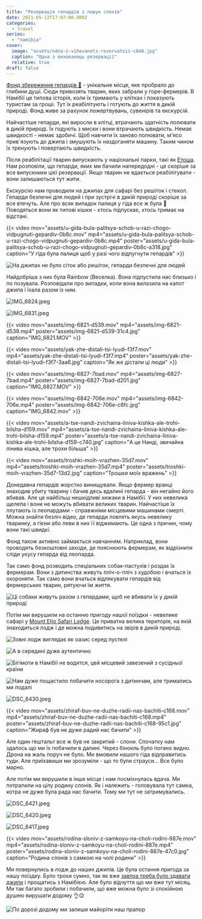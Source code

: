 ```yaml
---
title: "Резервація гепардів і пошук слонів"
date: 2021-05-12T17:07:00.000Z
categories:
  - travel
series:
  - "namibia"
cover:
  image: "assets/odna-z-vihovanets-rezervatsii-c648.jpg"
  caption: "Одна з вихованець резервації"
  relative: true
draft: false
---
```


[Фонд збереження гепардів 🐆](https://goo.gl/maps/PRQkts7ezZ6dRh6f6) - унікальне місце, яке пробрало до глибини душі. Сюди привозять тварин, яких забрали у горе-фермерів. В Намібії це типова історія, коли їх тримають у клітках і показують туристам за гроші. Тут їх реабілітують і готують до життя в дикій природі. Фонд живе за рахунок пожертвувань, сувенірів та екскурсій.

Найчастіше гепарди, які виросли в клітці, втрачають здатність полювати в дикій природі. Їх годують з миски і вони втрачають швидкість. Немає швидкості - немає здобичі. Щоб навчити їх заново полювати, м'ясо прив`язують до джипа і змушують їх наздоганяти машину. Таким чином їх тренують і повертають швидкість.

Після реабілітації тварин випускають у національні парки, такі як [Етоша](/posts/natsionalnii-park-etosha). Нам розповіли, що гепарди, яких ми бачили напередодні - це скоріше за все випускники цієї резервації. Якщо тварин не вдається реабілітувати - вони залишаються тут жити.

Екскурсію нам проводили на джипах для сафарі без решіток і стекол. Гепарди безпечні для людей і при зустрічі в дикій природі скоріше за все втечуть. Але про всяк випадок палиця у гіда все ж була 🙂 Поводяться вони як типові кішки - хтось підпускає, хтось тримає на відстані.

{{< video mov="assets/u-gida-bula-palitsya-schob-u-razi-chogo-vidpugnuti-gepardiv-0b8c.mov" mp4="assets/u-gida-bula-palitsya-schob-u-razi-chogo-vidpugnuti-gepardiv-0b8c.mp4" poster="assets/u-gida-bula-palitsya-schob-u-razi-chogo-vidpugnuti-gepardiv-0b8c-a318.jpg" caption="У гіда була палиця щоб у разі чого відпугнути гепардів" >}}

![На джипах не було сіток або решіток, гепарди безпечні для людей](assets/na-dzhipah-ne-bulo-sitok-abo-reshitok-gepardi-bezpechni-dlya-lyudei-2f26.jpg "На джипах не було сіток або решіток, гепарди безпечні для людей")

Найдобріша з них була Rainbow (Веселка). Вона підпустила нас близько і по позувала. Розповідали про випадки, коли вона вилазила на капот джипа і їхала разом із ним.

![IMG_6824.jpeg](assets/img-6824-3156.jpg)

![IMG_6831.jpeg](assets/img-6831-c83b.jpg)

{{< video mov="assets/img-6821-d539.mov" mp4="assets/img-6821-d539.mp4" poster="assets/img-6821-d539-31c4.jpg" caption="IMG_6821.MOV" >}}

{{< video mov="assets/yak-zhe-distali-tsi-lyudi-f3f7.mov" mp4="assets/yak-zhe-distali-tsi-lyudi-f3f7.mp4" poster="assets/yak-zhe-distali-tsi-lyudi-f3f7-3aa6.jpg" caption="Як же дістали ці люди" >}}

{{< video mov="assets/img-6827-7bad.mov" mp4="assets/img-6827-7bad.mp4" poster="assets/img-6827-7bad-d201.jpg" caption="IMG_6827.MOV" >}}

{{< video mov="assets/img-6842-706e.mov" mp4="assets/img-6842-706e.mp4" poster="assets/img-6842-706e-c8fc.jpg" caption="IMG_6842.mov" >}}

{{< video mov="assets/a-tse-nandi-zvichaina-liniva-kishka-ale-trohi-bilsha-d159.mov" mp4="assets/a-tse-nandi-zvichaina-liniva-kishka-ale-trohi-bilsha-d159.mp4" poster="assets/a-tse-nandi-zvichaina-liniva-kishka-ale-trohi-bilsha-d159-c740.jpg" caption="А це Нанді, звичайна лінива кішка, але трохи більша" >}}

{{< video mov="assets/troshki-moih-vrazhen-35d7.mov" mp4="assets/troshki-moih-vrazhen-35d7.mp4" poster="assets/troshki-moih-vrazhen-35d7-13d2.jpg" caption="Трошки моїх вражень" >}}

Донедавна гепардів жорстко винищували. Якщо фермер вранці знаходив убиту тварину і бачив десь вдалині гепарда - він негайно його вбивав. Але це найбільш нешкідливі хижаки в Намібії. У них невелика щелепа і вони не можуть вбивати великих тварин. Найчастіше їх плутають із леопардами - справжніми місцевими машинами смерті. Можна знайти безліч відео, де гепарди ловлять якусь невелику тваринку, а гієни або леви в них її віджимають. Це одна з причин, чому вони такі швидкі.

Фонд також активно займається навчанням. Наприклад, вони проводять безкоштовні заходи, де пояснюють фермерам, як відрізнити сліди укусу гепарда від леопарда.

Так само фонд розводить спеціальних собак-пастухів і роздає їх фермерам. Вони з дитинства живуть пліч-о-пліч з худобою і вчаться їх охороняти. Так само вони вчаться відлякувати гепардів від фермерських тварин, рятуючи їм життя.

![Ці собаки живуть разом з гепардами, щоб не вбивати їх у дикій природі](assets/tsi-sobaki-zhivut-razom-z-gepardami-schob-ne-vbivati-ih-u-dikii-prirodi-c13b.jpg "Ці собаки живуть разом з гепардами, щоб не вбивати їх у дикій природі")

Потім ми вирушили на останню пригоду нашої поїздки - невелике сафарі у [Mount Etjo Safari Lodge](https://goo.gl/maps/L8wDppAPULs5Y3qt5). Це приватна велика територія, на якій знаходиться лодж і де можна подивитись на звірів в дикій природі.

![Зовні лодж виглядає як оазис серед пустелі](assets/zovni-lodzh-viglyadaie-yak-oazis-sered-pusteli-077c.jpg "Зовні лодж виглядає як оазис серед пустелі")

![А в середині дуже аутентично](assets/a-v-seredini-duzhe-autentichno-9295.jpg "А в середині дуже аутентично")

![Бігімоти в Намібії не водятся, цей місцевий завезений з сусідньої країни](assets/bigimoti-v-namibii-ne-vodyatsya-tsei-mistsevii-zavezenii-z-susidnoi-kraini-ba38.jpg "Бігімоти в Намібії не водятся, цей місцевий завезений з сусідньої країни")

![Нам дуже пощастило побачити носорога з дитинчам, але тримались ми подалі](assets/nam-duzhe-poschastilo-pobachiti-nosoroga-z-ditincham-ale-trimalis-mi-podali-52ea.jpg "Нам дуже пощастило побачити носорога з дитинчам, але тримались ми подалі")

![DSC_6430.jpeg](assets/dsc-6430-889b.jpg)

{{< video mov="assets/zhiraf-buv-ne-duzhe-radii-nas-bachiti-c168.mov" mp4="assets/zhiraf-buv-ne-duzhe-radii-nas-bachiti-c168.mp4" poster="assets/zhiraf-buv-ne-duzhe-radii-nas-bachiti-c168-95c1.jpg" caption="Жираф був не дуже радий нас бачити" >}}

Але один гештальт все ж був не закритий - слони. Спочатку нам здалось що ми їх побачили в далині. Через бінокль було погано видно. Дрона на жаль поруч не було. Ми вмовили нашого гіда відправитись туди. Але приїхавиши ми зрозуміли - що то були страуси… Все було марно.

Але потім ми вирушили в інше місце і нам посміхнулась вдача. Ми потрапили на цілу родину слонів. Як і належить - головувала тут самка, котра не дуже була рада нас бачити. Тому ми тут не затримувались.

![DSC_6421.jpeg](assets/dsc-6421-5fe8.jpg)

![DSC_6420.jpeg](assets/dsc-6420-2988.jpg)

![DSC_6417.jpeg](assets/dsc-6417-7981.jpg)

{{< video mov="assets/rodina-sloniv-z-samkoyu-na-choli-rodini-887e.mov" mp4="assets/rodina-sloniv-z-samkoyu-na-choli-rodini-887e.mp4" poster="assets/rodina-sloniv-z-samkoyu-na-choli-rodini-887e-47c0.jpg" caption="Родина слонів з самкою на чолі родини" >}}

Ми повернулись в лодж до наших джипів. Це була остання пригода за нашу поїздку. Було трохи сумно, так як вже [завтра треба було здавати джипи](/posts/ostannii-den-v-namibii) і прощатись з Намібією. Але було відчуття що ми вже тут місяц. Ми так багато зробили і побачили, що вже можна було зі спокійною душею вирушати додому 👌😌

![По дорозі додому ми залиши майоріти наш прапор](assets/po-dorozi-dodomu-mi-zalishi-maioriti-nash-prapor-4011.jpg "По дорозі додому ми залиши майоріти наш прапор")
